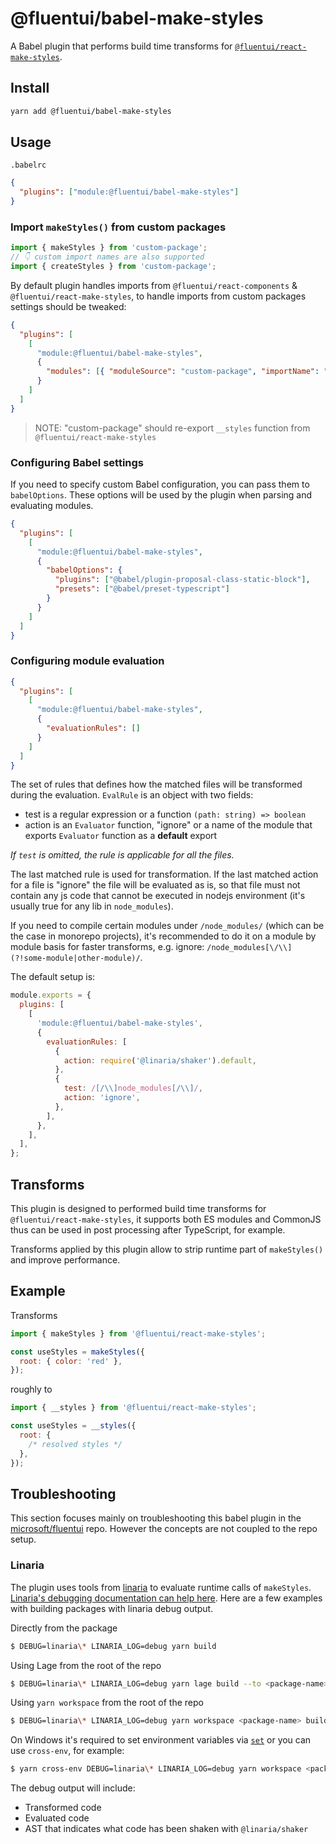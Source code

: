 # @fluentui/babel-make-styles

A Babel plugin that performs build time transforms for [`@fluentui/react-make-styles`](../react-make-styles).

## Install

```bash
yarn add @fluentui/babel-make-styles
```

## Usage

`.babelrc`

```json
{
  "plugins": ["module:@fluentui/babel-make-styles"]
}
```

### Import `makeStyles()` from custom packages

```js
import { makeStyles } from 'custom-package';
// 👇 custom import names are also supported
import { createStyles } from 'custom-package';
```

By default plugin handles imports from `@fluentui/react-components` & `@fluentui/react-make-styles`, to handle imports from custom packages settings should be tweaked:

```json
{
  "plugins": [
    [
      "module:@fluentui/babel-make-styles",
      {
        "modules": [{ "moduleSource": "custom-package", "importName": "makeStyles" }]
      }
    ]
  ]
}
```

> NOTE: "custom-package" should re-export `__styles` function from `@fluentui/react-make-styles`

### Configuring Babel settings

If you need to specify custom Babel configuration, you can pass them to `babelOptions`. These options will be used by the plugin when parsing and evaluating modules.

```json
{
  "plugins": [
    [
      "module:@fluentui/babel-make-styles",
      {
        "babelOptions": {
          "plugins": ["@babel/plugin-proposal-class-static-block"],
          "presets": ["@babel/preset-typescript"]
        }
      }
    ]
  ]
}
```

### Configuring module evaluation

```json
{
  "plugins": [
    [
      "module:@fluentui/babel-make-styles",
      {
        "evaluationRules": []
      }
    ]
  ]
}
```

The set of rules that defines how the matched files will be transformed during the evaluation. `EvalRule` is an object with two fields:

- test is a regular expression or a function `(path: string) => boolean`
- action is an `Evaluator` function, "ignore" or a name of the module that exports `Evaluator` function as a **default** export

_If `test` is omitted, the rule is applicable for all the files._

The last matched rule is used for transformation. If the last matched action for a file is "ignore" the file will be evaluated as is, so that file must not contain any js code that cannot be executed in nodejs environment (it's usually true for any lib in `node_modules`).

If you need to compile certain modules under `/node_modules/` (which can be the case in monorepo projects), it's recommended to do it on a module by module basis for faster transforms, e.g. ignore: `/node_modules[\/\\](?!some-module|other-module)/`.

The default setup is:

```js
module.exports = {
  plugins: [
    [
      'module:@fluentui/babel-make-styles',
      {
        evaluationRules: [
          {
            action: require('@linaria/shaker').default,
          },
          {
            test: /[/\\]node_modules[/\\]/,
            action: 'ignore',
          },
        ],
      },
    ],
  ],
};
```

## Transforms

This plugin is designed to performed build time transforms for `@fluentui/react-make-styles`, it supports both ES modules and CommonJS thus can be used in post processing after TypeScript, for example.

Transforms applied by this plugin allow to strip runtime part of `makeStyles()` and improve performance.

## Example

Transforms

```js
import { makeStyles } from '@fluentui/react-make-styles';

const useStyles = makeStyles({
  root: { color: 'red' },
});
```

roughly to

```js
import { __styles } from '@fluentui/react-make-styles';

const useStyles = __styles({
  root: {
    /* resolved styles */
  },
});
```

## Troubleshooting

This section focuses mainly on troubleshooting this babel plugin in the [microsoft/fluentui](https://github.com/microsoft/fluentui) repo.
However the concepts are not coupled to the repo setup.

### Linaria

The plugin uses tools from [linaria](https://github.com/callstack/linaria) to evaluate runtime calls of `makeStyles`.
[Linaria's debugging documentation can help here](https://github.com/callstack/linaria/blob/master/CONTRIBUTING.md#debugging-and-deep-dive-into-babel-plugin). Here are a few examples with building packages with linaria debug output.

Directly from the package

```sh
$ DEBUG=linaria\* LINARIA_LOG=debug yarn build
```

Using Lage from the root of the repo

```sh
$ DEBUG=linaria\* LINARIA_LOG=debug yarn lage build --to <package-name>
```

Using `yarn workspace` from the root of the repo

```sh
$ DEBUG=linaria\* LINARIA_LOG=debug yarn workspace <package-name> build
```

On Windows it's required to set environment variables via [`set`](https://docs.microsoft.com/en-us/windows-server/administration/windows-commands/set_1) or you can use `cross-env`, for example:

```sh
$ yarn cross-env DEBUG=linaria\* LINARIA_LOG=debug yarn workspace <package-name> build
```

The debug output will include:

- Transformed code
- Evaluated code
- AST that indicates what code has been shaken with `@linaria/shaker`
